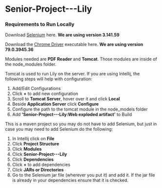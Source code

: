 # Senior-Project---Lily
### Requirements to Run Locally

Download [Selenium](https://www.selenium.dev/downloads/) here. **We are using version 3.141.59**

Download the [Chrome Driver](https://chromedriver.chromium.org/downloads) executable here. **We are using version 
79.0.3945.36**

Modules needed are **PDF Reader** and **Tomcat**. Those modules are inside of the node_modules folder.

Tomcat is used to run Lily on the server. If you are using Intellij, the following steps will help with configuration:
1. Add/Edit Configurations
2. Click **+** to add new configuration
3. Scroll to **Tomcat Server**, hover over it and click **Local**
4. Beside **Application Server** click **Configure**
5. Configure the path to the tomcat module in the node_models folder
6. Add **'Senior-Project---Lily:Web exploded artifact'** to Build

This is a maven project so you may do not have to add Selenium, but just in case you may need to add Selenium do the 
following:
1. In Intellij click on **File**
2. Click **Project Structure**
3. Click **Modules**
4. Click **Senior-Project---Lily**
5. Click **Dependencies**
6. Click **+** to add dependencies
7. Click **JARs or Directories**
8. Go to the Selenium jar file (wherever you put it) and add it. If the jar file is already in your dependencies ensure 
that it is checked.
